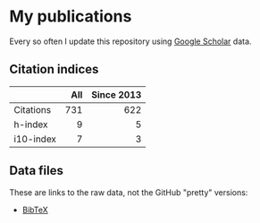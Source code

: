 # My publications

Every so often I update this repository using [Google Scholar][1] data.

## Citation indices

|   | All | Since 2013 |
|---|----:|-----------:|
| Citations | 731 | 622 |
| h-index | 9 | 5 |
| i10-index | 7 | 3 |

## Data files

These are links to the raw data, not the GitHub "pretty" versions:

* [BibTeX][2]

[1]: http://scholar.google.co.uk/citations?user=lIcRrmQAAAAJ&hl=en
[2]: https://raw.githubusercontent.com/hainesr/publications/master/RobertHaines.bib
